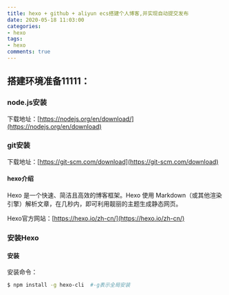 ```yaml
---
title: hexo + github + aliyun ecs搭建个人博客,并实现自动提交发布
date: 2020-05-18 11:03:00
categories: 
- hexo
tags: 
- hexo
comments: true
---
```


## 搭建环境准备11111：

### node.js安装

下载地址：[https://nodejs.org/en/download/](https://nodejs.org/en/download)

### git安装

下载地址：[https://git-scm.com/download](https://git-scm.com/download)

#### hexo介绍

Hexo 是一个快速、简洁且高效的博客框架。Hexo 使用 Markdown（或其他渲染引擎）解析文章，在几秒内，即可利用靓丽的主题生成静态网页。

Hexo官方网站：[https://hexo.io/zh-cn/](https://hexo.io/zh-cn/)

### 安装Hexo

#### 安装

安装命令：
``` bash
$ npm install -g hexo-cli  #-g表示全局安装
```
